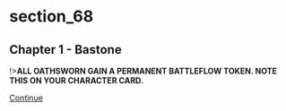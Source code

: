 
# section_68

## Chapter 1 - Bastone

!>**ALL OATHSWORN GAIN A PERMANENT BATTLEFLOW TOKEN. NOTE THIS ON YOUR CHARACTER CARD.** 

[Continue](output/chapter1/section_60.md)


